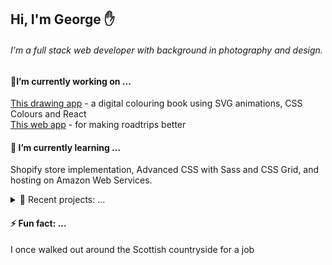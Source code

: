 ## Hi, I'm George ✋  ##
###### I'm a full stack web developer with background in photography and design. 

#### 🔭I’m currently working on ... #### 
[This drawing app](https://github.com/george-staniland/Colouring-Book) - a digital colouring book using SVG animations, CSS Colours and React <br/>
[This web app](https://github.com/george-staniland/Cheeky-Road-Trip) - for making roadtrips better 

 #### 🌱 I’m currently learning ...  #### 
Shopify store implementation, Advanced CSS with Sass and CSS Grid, and hosting on Amazon Web Services.


<details>
<summary> 🔨 Recent projects: ...</summary>
<br>
* Apple Farmer
* Hangman
</details>

 ####  ⚡ Fun fact: ...  #### 
I once walked out around the Scottish countryside for a job
